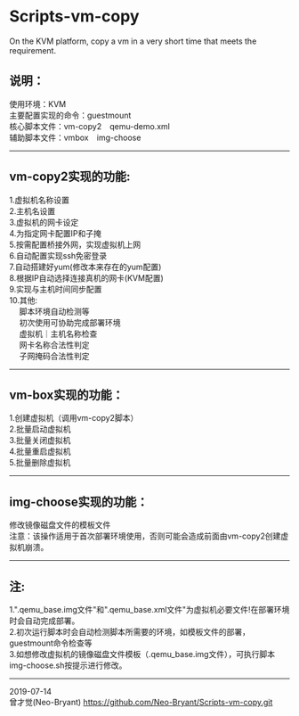 # Scripts-vm-copy
On the KVM platform,
copy a vm in a very short time that meets the requirement.

## 说明：
  使用环境：KVM  
  主要配置实现的命令：guestmount  
  核心脚本文件：vm-copy2 &ensp; qemu-demo.xml  
  辅助脚本文件：vmbox &ensp; img-choose  
************************************************
## vm-copy2实现的功能:  
  1.虚拟机名称设置  
  2.主机名设置  
  3.虚拟机的网卡设定  
  4.为指定网卡配置IP和子掩  
  5.按需配置桥接外网，实现虚拟机上网  
  6.自动配置实现ssh免密登录  
  7.自动搭建好yum(修改本来存在的yum配置)  
  8.根据IP自动选择连接真机的网卡(KVM配置)  
  9.实现与主机时间同步配置  
  10.其他:  
&emsp; 脚本环境自动检测等  
&emsp; 初次使用可协助完成部署环境  
&emsp; 虚拟机｜主机名称检查  
&emsp; 网卡名称合法性判定  
&emsp; 子网掩码合法性判定  
***********************************************
## vm-box实现的功能：  
  1.创建虚拟机（调用vm-copy2脚本）  
  2.批量启动虚拟机  
  3.批量关闭虚拟机  
  4.批量重启虚拟机  
  5.批量删除虚拟机  
***********************************************
## img-choose实现的功能：  
  修改镜像磁盘文件的模板文件  
注意：该操作适用于首次部署环境使用，否则可能会造成前面由vm-copy2创建虚拟机崩溃。  
***********************************************
## 注:  
  1.".qemu_base.img文件"和".qemu_base.xml文件"为虚拟机必要文件!在部署环境时会自动完成部署。  
  2.初次运行脚本时会自动检测脚本所需要的环境，如模板文件的部署，guestmount命令检查等  
  3.如想修改虚拟机的镜像磁盘文件模板（.qemu_base.img文件），可执行脚本img-choose.sh按提示进行修改。  
***********************************************
2019-07-14  
曾才觉(Neo-Bryant)
https://github.com/Neo-Bryant/Scripts-vm-copy.git

